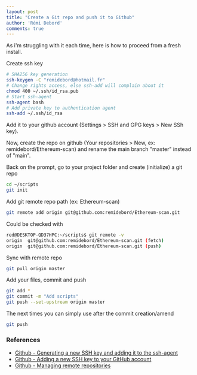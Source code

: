 ```yaml
---
layout: post
title: "Create a Git repo and push it to Github"
author: 'Rémi Debord'
comments: true
---
```

As i'm struggling with it each time, here is how to proceed from a fresh install.

Create ssh key
```bash
# SHA256 key generation
ssh-keygen -C "remidebord@hotmail.fr"
# Change rights access, else ssh-add will complain about it
chmod 400 ~/.ssh/id_rsa.pub
# Start ssh-agent
ssh-agent bash
# Add private key to authentication agent
ssh-add ~/.ssh/id_rsa
```
Add it to your github account (Settings > SSH and GPG keys > New SSh key).

Now, create the repo on github (Your repositories > New, ex: remidebord/Ethereum-scan) and rename the main branch "master" instead of "main".

Back on the prompt, go to your project folder and create (initialize) a git repo
```bash
cd ~/scripts
git init
```

Add git remote repo path (ex: Ethereum-scan)
```bash
git remote add origin git@github.com:remidebord/Ethereum-scan.git
```

Could be checked with
```bash
red@DESKTOP-QD37HPC:~/scripts$ git remote -v
origin  git@github.com:remidebord/Ethereum-scan.git (fetch)
origin  git@github.com:remidebord/Ethereum-scan.git (push)
``` 

Sync with remote repo
```bash
git pull origin master
``` 

Add your files, commit and push
```bash
git add *
git commit -m "Add scripts"
git push --set-upstream origin master
```
The next times you can simply use after the commit creation/amend
```bash
git push
```

### References
- [Github - Generating a new SSH key and adding it to the ssh-agent](https://docs.github.com/en/authentication/connecting-to-github-with-ssh/generating-a-new-ssh-key-and-adding-it-to-the-ssh-agent)
- [Github - Adding a new SSH key to your GitHub account](https://docs.github.com/en/authentication/connecting-to-github-with-ssh/adding-a-new-ssh-key-to-your-github-account)
- [Github - Managing remote repositories](https://docs.github.com/en/get-started/getting-started-with-git/managing-remote-repositories)
